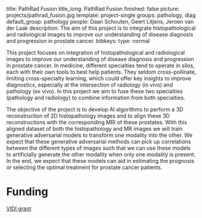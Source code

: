 title: PathRad Fusion
title_long: PathRad Fusion
finished: false 
picture: projects/pathrad_fusion.jpg
template: project-single
groups: pathology, diag
default_group: pathology
people: Daan Schouten, Geert Litjens, Jeroen van der Laak
description: The aim of this project is to integrate histopathological and radiological images to improve our understanding of disease diagnosis and progression in prostate cancer.
bibkeys: 
type: normal

This project focuses on integration of histopathological and radiological images to improve our understanding of disease diagnosis and progression in prostate cancer. In medicine, different specialties tend to operate in silos, each with their own tools to best help patients. They seldom cross-pollinate, limiting cross-specialty learning, which could offer key insights to improve diagnostics, especially at the intersection of radiology (in vivo) and pathology (ex vivo). In this project we aim to fuse these two specialties (pathology and radiology) to combine information from both specialties.

The objective of the project is to develop AI algorithms to perform a 3D reconstruction of 2D histopathology images and to align these 3D reconstructions with the corresponding MRI of these prostates. With this aligned dataset of both the histopathology and MR images we will train generative adversarial models to transform one modality into the other. We expect that these generative adversarial methods can pick up correlations between the different types of images such that we can use these models to artificially generate the other modality when only one modality is present. In the end, we expect that these models can aid in estimating the prognosis or selecting the optimal treatment for prostate cancer patients.

# Funding
[VIDI grant](https://www.nwo.nl/onderzoeksprogrammas/nwo-talentprogramma/projecten-vidi)
